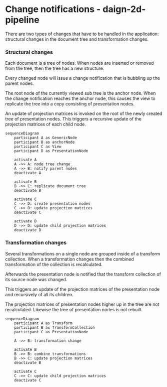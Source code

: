 # Change notifications - daign-2d-pipeline

There are two types of changes that have to be handled in the application:
structural changes in the document tree and transformation changes.

### Structural changes

Each document is a tree of nodes.
When nodes are inserted or removed from the tree, then the tree has a new structure.

Every changed node will issue a change notification that is bubbling up the parent nodes.

The root node of the currently viewed sub tree is the anchor node.
When the change notification reaches the anchor node,
this causes the view to replicate the tree into a copy consisting of presentation nodes.

An update of projection matrices is invoked
on the root of the newly created tree of presentation nodes.
This triggers a recursive update of the projection matrices of each child node.

```mermaid
sequenceDiagram
    participant A as GenericNode
    participant B as anchorNode
    participant C as View
    participant D as PresentationNode

    activate A
    A ->> A: node tree change
    A ->> B: notify parent nodes
    deactivate A

    activate B
    B ->> C: replicate document tree
    deactivate B

    activate C
    C ->> D: create presentation nodes
    C ->> D: update projection matrices
    deactivate C

    activate D
    D ->> D: update child projection matrices
    deactivate D
```

### Transformation changes

Several transformations on a single node are grouped inside of a transform collection.
When a transformation changes
then the combined transformation of the collection is recalculated.

Afterwards the presentation node is notified
that the transform collection of its source node was changed.

This triggers an update of the projection matrices of the presentation node
and recursively of all its children.

The projection matrices of presentation nodes higher up in the tree are not recalculated.
Likewise the tree of presentation nodes is not rebuilt.

```mermaid
sequenceDiagram
    participant A as Transform
    participant B as TransformCollection
    participant C as PresentationNode

    A ->> B: transformation change

    activate B
    B ->> B: combine transformations
    B ->> C: update projection matrices
    deactivate B

    activate C
    C ->> C: update child projection matrices
    deactivate C
```
